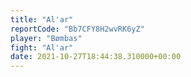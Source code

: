 ```yaml
---
title: "Al'ar"
reportCode: "Bb7CFY8H2wvRK6yZ"
player: "Bømbas"
fight: "Al'ar"
date: 2021-10-27T18:44:38.310000+00:00
---
```

